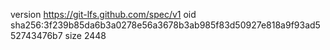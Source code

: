 version https://git-lfs.github.com/spec/v1
oid sha256:3f239b85da6b3a0278e56a3678b3ab985f83d50927e818a9f93ad552743476b7
size 2448
